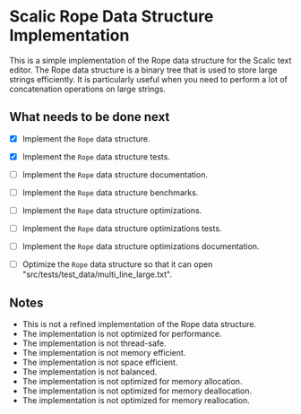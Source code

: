 # Scalic Rope Data Structure Implementation

This is a simple implementation of the Rope data structure for the Scalic text editor. 
The Rope data structure is a binary tree that is used to store large strings efficiently. 
It is particularly useful when you need to perform a lot of concatenation operations on 
large strings.

## What needs to be done next

- [x] Implement the `Rope` data structure.
- [x] Implement the `Rope` data structure tests.
- [ ] Implement the `Rope` data structure documentation.
- [ ] Implement the `Rope` data structure benchmarks.
- [ ] Implement the `Rope` data structure optimizations.
- [ ] Implement the `Rope` data structure optimizations tests.
- [ ] Implement the `Rope` data structure optimizations documentation.
- [ ] Optimize the `Rope` data structure so that it can open "src/tests/test_data/multi_line_large.txt".


## Notes

- This is not a refined implementation of the Rope data structure.
- The implementation is not optimized for performance.
- The implementation is not thread-safe.
- The implementation is not memory efficient.
- The implementation is not space efficient.
- The implementation is not balanced.
- The implementation is not optimized for memory allocation.
- The implementation is not optimized for memory deallocation.
- The implementation is not optimized for memory reallocation.
